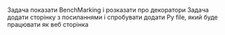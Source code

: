 Задача показати BenchMarking і розказати про декоратори
Задача додати сторінку з посиланнями
і спробувати додати Py file, який буде працювати як веб сторінка
